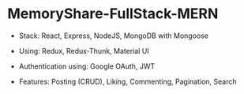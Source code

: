 # MemoryShare-FullStack-MERN

- Stack: React, Express, NodeJS, MongoDB with Mongoose 
- Using: Redux, Redux-Thunk, Material UI 
- Authentication using: Google OAuth, JWT 

- Features: Posting (CRUD), Liking, Commenting, Pagination, Search 

